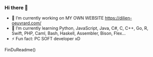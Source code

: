 ### Hi there 👋

- 🔭 I’m currently working on MY OWN WEBSITE https://dilien-oeuvrard.com/
- 🌱 I’m currently learning Python, JavaScript, Java, C#, C, C++, Go, R, Swift, PHP, Caml, Bash, Haskell, Assembler, Bison, Flex...
- ⚡ Fun fact: PC SOFT developer xD

FinDuReadme()

<!--
**Dili3n/Dili3n** is a ✨ _special_ ✨ repository because its `README.md` (this file) appears on your GitHub profile.

Here are some ideas to get you started:

- 🔭 I’m currently working on ...
- 🌱 I’m currently learning ...
- 👯 I’m looking to collaborate on ...
- 🤔 I’m looking for help with ...
- 💬 Ask me about ...
- 📫 How to reach me: ...
- 😄 Pronouns: ...
- ⚡ Fun fact: ...
-->
